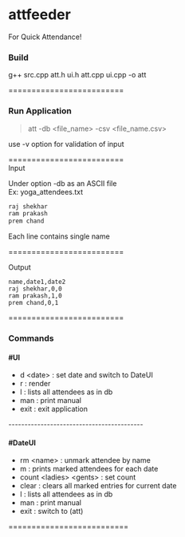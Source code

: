 # attfeeder
For Quick Attendance!


### Build<br>
g++ src.cpp att.h ui.h att.cpp ui.cpp -o att

=========================<br>

### Run Application

>att -db \<file_name> -csv \<file_name.csv><br>
  
use -v option for validation of input<br>

=========================<br>
Input

Under option -db as an ASCII file<br>
Ex: yoga_attendees.txt
```txt
raj shekhar
ram prakash
prem chand
```
Each line contains single name

=========================<br>

Output<br>
```csv
name,date1,date2
raj shekhar,0,0
ram prakash,1,0
prem chand,0,1
```
 
=========================<br>

### Commands<br>

#### #UI<br>
  - d \<date>      : set date and switch to DateUI<br>
  - r             : render<br>
  - l             : lists all attendees as in db<br>
  - man           : print manual<br>
  - exit          : exit application

------------------------------------------<br>

#### #DateUI<br>
  - rm \<name>     : unmark attendee by name<br>
  - m             : prints marked attendees for each date<br>
  - count \<ladies> \<gents> : set count<br>
  - clear         : clears all marked entries for current date<br>
  - l             : lists all attendees as in db<br>
  - man           : print manual<br>
  - exit          : switch to (att)<br>

==========================<br>